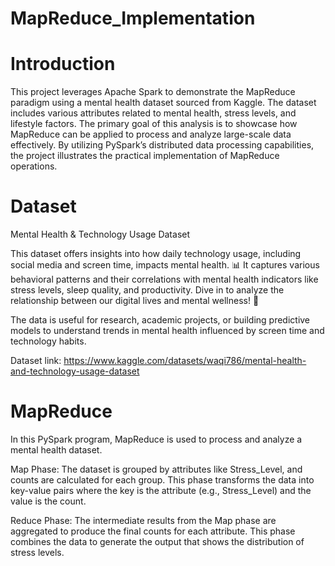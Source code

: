 # MapReduce_Implementation

# Introduction

This project leverages Apache Spark to demonstrate the MapReduce paradigm using a mental health dataset sourced from Kaggle. The dataset includes various attributes related to mental health, stress levels, and lifestyle factors. The primary goal of this analysis is to showcase how MapReduce can be applied to process and analyze large-scale data effectively. By utilizing PySpark’s distributed data processing capabilities, the project illustrates the practical implementation of MapReduce operations.

# Dataset

Mental Health & Technology Usage Dataset

This dataset offers insights into how daily technology usage, including social media and screen time, impacts mental health. 📊 It captures various behavioral patterns and their correlations with mental health indicators like stress levels, sleep quality, and productivity. Dive in to analyze the relationship between our digital lives and mental wellness! 🌟

The data is useful for research, academic projects, or building predictive models to understand trends in mental health influenced by screen time and technology habits. 

Dataset link:  https://www.kaggle.com/datasets/waqi786/mental-health-and-technology-usage-dataset


# MapReduce 
In this PySpark program, MapReduce is used to process and analyze a mental health dataset.

Map Phase: The dataset is grouped by attributes like Stress_Level, and counts are calculated for each group. This phase transforms the data into key-value pairs where the key is the attribute (e.g., Stress_Level) and the value is the count.

Reduce Phase: The intermediate results from the Map phase are aggregated to produce the final counts for each attribute. This phase combines the data to generate the output that shows the distribution of stress levels.



